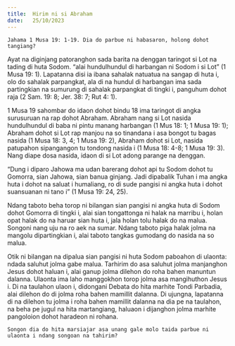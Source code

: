 ```yaml
---
title:  Hirim ni si Abraham
date:   25/10/2023
---
```


`Jahama 1 Musa 19: 1-19. Dia do parbue ni habasaron, holong dohot tangiang?`

Ayat na diginjang patoranghon sada barita na denggan taringot si Lot na tading di huta Sodom. “alai hundulhundul di harbangan ni Sodom i si Lot” (1 Musa 19: 1). Lapatanna disi ia ibana sahalak natuatua na sangap di huta i, olo do sahalak parpangkat, ala di na hundul di harbangan ima sada partingkian na sumurung di sahalak parpangkat di tingki i, panguhum dohot raja (2 Sam. 19: 8; Jer. 38: 7; Rut 4: 1).

1 Musa 19 sahombar do idaon dohot bindu 18 ima taringot di angka surusuruan na rap dohot Abraham. Abraham nang si Lot nasida hundulhundul di baba ni pintu manang harbangan (1 Mus 18: 1; 1 Musa 19: 1); Abraham dohot si Lot rap manjou na so tinandana i asa bongot tu bagas nasida (1 Musa 18: 3, 4; 1 Musa 19: 2), Abraham dohot si Lot, nasida patupahon sipangangon tu tondong nasida i (1 Musa 18: 4-8; 1 Musa 19: 3). Nang diape dosa nasida, idaon di si Lot adong parange na denggan.

“Dung i diparo Jahowa ma udan barerang dohot api tu Sodom dohot tu Gomorra, sian Jahowa, sian banua ginjang. Jadi dipabalik Tuhan i ma angka huta i dohot na saluat i humaliang, ro di sude pangisi ni angka huta i dohot suansuanan ni tano i” (1 Musa 19: 24, 25).

Ndang taboto beha torop ni bilangan sian pangisi ni angka huta di Sodom dohot Gomorra di tingki i, alai sian tongattonga ni halak na marribu i, holan opat halak do na haruar sian huta i, jala holan tolu halak do na malua. Songoni nang uju na ro aek na sumar. Ndang taboto piga halak jolma na mangolu dipartingkian i, alai taboto tangkas gumodang do nasida na so malua.

Otik ni bilangan na dipalua sian pangisi ni huta Sodom paboahon di ulaonta: ndada saluhut jolma gabe malua. Tarhirim do asa saluhut jolma manjanghon Jesus dohot haluan i, alai ganup jolma dilehon do roha bahen manuntun dalanna. Ulaonta ima laho manggokhon torop jolma asa mangihuthon Jesus i. Di na taulahon ulaon i, didongani Debata do hita marhite Tondi Parbadia, alai dilehon do di jolma roha bahen mamillit dalanna. Di ujungna, lapatanna di na dilehon tu jolma i roha bahen mamillit dalanna na dia pe na taulahon, na beha pe jugul na hita martangiang, haluaon i dijanghon jolma marhite pangoloion dohot haradeon ni rohana.

`Songon dia do hita marsiajar asa unang gale molo taida parbue ni ulaonta i ndang songoan na tahirim?`